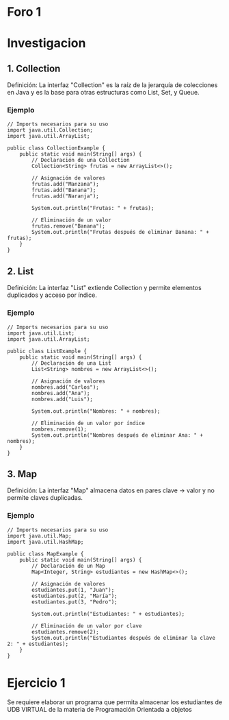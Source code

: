 
# Foro 1

# Investigacion

## 1. Collection
Definición:
La interfaz "Collection" es la raíz de la jerarquía de colecciones en Java y es la base para otras estructuras como List, Set, y Queue.

### Ejemplo

```
// Imports necesarios para su uso
import java.util.Collection;
import java.util.ArrayList;

public class CollectionExample {
    public static void main(String[] args) {
        // Declaración de una Collection
        Collection<String> frutas = new ArrayList<>();

        // Asignación de valores
        frutas.add("Manzana");
        frutas.add("Banana");
        frutas.add("Naranja");

        System.out.println("Frutas: " + frutas);

        // Eliminación de un valor
        frutas.remove("Banana");
        System.out.println("Frutas después de eliminar Banana: " + frutas);
    }
}
```

## 2. List
Definición:
La interfaz "List" extiende Collection y permite elementos duplicados y acceso por índice.

### Ejemplo

```
// Imports necesarios para su uso
import java.util.List;
import java.util.ArrayList;

public class ListExample {
    public static void main(String[] args) {
        // Declaración de una List
        List<String> nombres = new ArrayList<>();

        // Asignación de valores
        nombres.add("Carlos");
        nombres.add("Ana");
        nombres.add("Luis");

        System.out.println("Nombres: " + nombres);

        // Eliminación de un valor por índice
        nombres.remove(1);
        System.out.println("Nombres después de eliminar Ana: " + nombres);
    }
}
```

## 3. Map
Definición:
La interfaz "Map" almacena datos en pares clave -> valor y no permite claves duplicadas.

### Ejemplo

```
// Imports necesarios para su uso
import java.util.Map;
import java.util.HashMap;

public class MapExample {
    public static void main(String[] args) {
        // Declaración de un Map
        Map<Integer, String> estudiantes = new HashMap<>();

        // Asignación de valores
        estudiantes.put(1, "Juan");
        estudiantes.put(2, "María");
        estudiantes.put(3, "Pedro");

        System.out.println("Estudiantes: " + estudiantes);

        // Eliminación de un valor por clave
        estudiantes.remove(2);
        System.out.println("Estudiantes después de eliminar la clave 2: " + estudiantes);
    }
}

```

# Ejercicio 1

Se requiere elaborar un programa que permita almacenar los estudiantes de UDB VIRTUAL de la 
materia de Programación Orientada a objetos